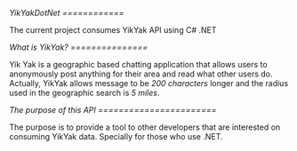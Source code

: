 *YikYakDotNet*
*============*

The current project consumes YikYak API using C# .NET

*What is YikYak?*
*===============*

Yik Yak is a geographic based chatting application that allows users to anonymously post anything for their area and read what other users do. Actually, YikYak allows message to be _*200 characters*_ longer and the radius used in the geographic search is _*5 miles*_.

*The purpose of this API*
*=======================*

The purpose is to provide a tool to other developers that are interested on consuming YikYak data. Specially for those who use .NET.







